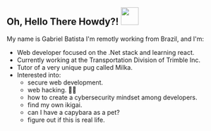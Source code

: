 ## Oh, Hello There Howdy?! <img src="https://media.tenor.com/images/8c8a55b37f02da1734085e6c8b6c1bdd/tenor.gif" width="40px">

My name is Gabriel Batista I'm remotly working from Brazil, and I'm: 
<br />
- Web developer focused on the .Net stack and learning react.
- Currently working at the Transportation Division of Trimble Inc.
- Tutor of a very unique pug called Milka.
- Interested into: 
  - secure web development.
  - web hacking. 🐱‍💻
  - how to create a cybersecurity mindset among developers.
  - find my own ikigai.
  - can I have a capybara as a pet?
  - figure out if this is real life.
